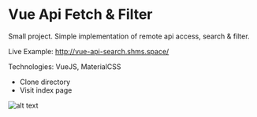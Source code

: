 # Vue Api Fetch & Filter

Small project. Simple implementation of remote api access, search & filter. 

Live Example: http://vue-api-search.shms.space/

Technologies:
VueJS, MaterialCSS

* Clone directory 
* Visit index page 



![alt text](http://vue-api-search.shms.space/assets/images/vue-filter.png)
